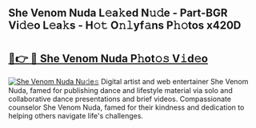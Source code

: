 ## She Venom Nuda L𝚎a𝚔ed N𝚞𝚍e - Part-BGR Vi𝚍𝚎o L𝚎a𝚔s - H𝚘𝚝 O𝚗𝚕yf𝚊ns P𝚑𝚘tos x420D

# <h2><a href="http://kf37yg2.oniu.top/?m=She+Venom+Nuda">🔗👉 🔴 She Venom Nuda P𝚑ot𝚘𝚜 V𝚒d𝚎o</a></h2>

[![She Venom Nuda Nu𝚍e𝚜](https://i.imgur.com/0qMVB7G.gif)](http://kf37yg2.oniu.top/?m=She+Venom+Nuda)
Digital artist and web entertainer She Venom Nuda, famed for publishing dance and lifestyle material via solo and collaborative dance presentations and brief videos. Compassionate counselor She Venom Nuda, famed for their kindness and dedication to helping others navigate life's challenges.  
